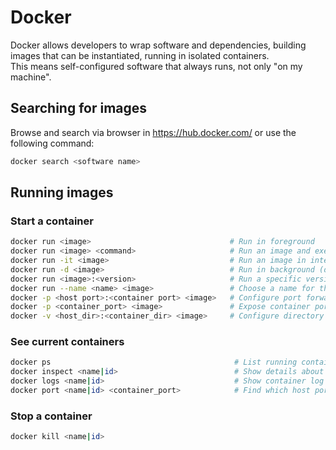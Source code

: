 # Docker

Docker allows developers to wrap software and dependencies, building images that can be instantiated, running in isolated containers.  
This means self-configured software that always runs, not only "on my machine".

## Searching for images

Browse and search via browser in https://hub.docker.com/ or use the following command:

```bash
docker search <software name>
```

## Running images

### Start a container

```bash
docker run <image>                               # Run in foreground
docker run <image> <command>                     # Run an image and execute a command
docker run -it <image>                           # Run an image in interactive mode (eg: shell)
docker run -d <image>                            # Run in background (detached)
docker run <image>:<version>                     # Run a specific version (default is 'latest')
docker run --name <name> <image>                 # Choose a name for the container
docker -p <host port>:<container port> <image>   # Configure port forwarding
docker -p <container_port> <image>               # Expose container port in a random host port
docker -v <host_dir>:<container_dir> <image>     # Configure directory mapping (file persistence, containers are stateless by default)
```

### See current containers

```bash
docker ps                                         # List running containers
docker inspect <name|id>                          # Show details about a given container (e.g.: IP, ports)
docker logs <name|id>                             # Show container log
docker port <name|id> <container_port>            # Find which host port maps a container port
```

### Stop a container

```bash
docker kill <name|id>
```



